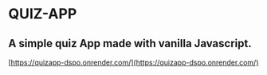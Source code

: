 # QUIZ-APP
## A simple quiz App made with vanilla Javascript.
[https://quizapp-dspo.onrender.com/](https://quizapp-dspo.onrender.com/)
